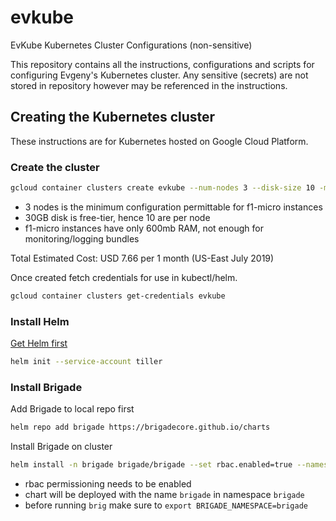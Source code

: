 # evkube
EvKube Kubernetes Cluster Configurations (non-sensitive)

This repository contains all the instructions, configurations and scripts for configuring Evgeny's Kubernetes cluster. Any sensitive (secrets) are not stored in repository however may be referenced in the instructions.

## Creating the Kubernetes cluster

These instructions are for Kubernetes hosted on Google Cloud Platform.

### Create the cluster

```sh
gcloud container clusters create evkube --num-nodes 3 --disk-size 10 -m f1-micro --no-enable-cloud-logging --no-enable-cloud-monitoring
```

- 3 nodes is the minimum configuration permittable for f1-micro instances
- 30GB disk is free-tier, hence 10 are per node
- f1-micro instances have only 600mb RAM, not enough for monitoring/logging bundles

Total Estimated Cost: USD 7.66 per 1 month (US-East July 2019)

Once created fetch credentials for use in kubectl/helm.
```sh
gcloud container clusters get-credentials evkube
```

### Install Helm

[Get Helm first](https://github.com/helm/helm/releases)

```sh
helm init --service-account tiller
```

### Install Brigade

Add Brigade to local repo first

```sh
helm repo add brigade https://brigadecore.github.io/charts
```

Install Brigade on cluster

```sh
helm install -n brigade brigade/brigade --set rbac.enabled=true --namespace=brigade
```

- rbac permissioning needs to be enabled
- chart will be deployed with the name `brigade` in namespace `brigade`
- before running `brig` make sure to `export BRIGADE_NAMESPACE=brigade`




